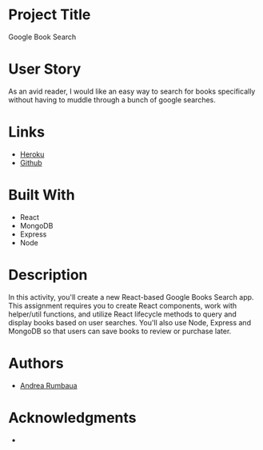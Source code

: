 # Project Title
Google Book Search

# User Story
As an avid reader, I would like an easy way to search for books specifically without having to muddle through a bunch of google searches.

# Links
* [Heroku](https://mybook-search.herokuapp.com/)
* [Github](https://github.com/arumbaua366/happy-nappers)

# Built With
* React
* MongoDB
* Express
* Node

# Description
In this activity, you'll create a new React-based Google Books Search app. This assignment requires you to create React components, work with helper/util functions, and utilize React lifecycle methods to query and display books based on user searches. You'll also use Node, Express and MongoDB so that users can save books to review or purchase later.

# Authors
* [Andrea Rumbaua](https://github.com/arumbaua366)

# Acknowledgments
*